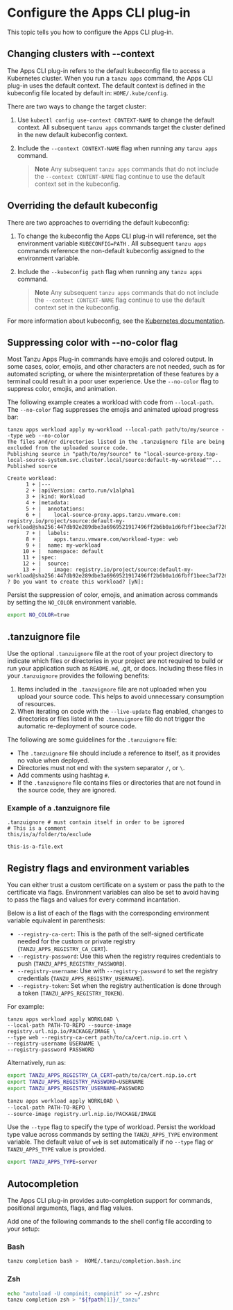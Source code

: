 # Configure the Apps CLI plug-in

This topic tells you how to configure the Apps CLI plug-in.

## <a id='changing-clusters'></a>Changing clusters with --context

The Apps CLI plug-in refers to the default kubeconfig file to access a Kubernetes cluster.
When you run a `tanzu apps` command, the Apps CLI plug-in uses the default context.
The default context is defined in the kubeconfig file located by default in: `HOME/.kube/config`.

There are two ways to change the target cluster:

1. Use `kubectl config use-context CONTEXT-NAME` to change the default context. All subsequent
  `tanzu apps` commands target the cluster defined in the new default kubeconfig context.

2. Include the `--context CONTEXT-NAME` flag when running any `tanzu apps` command.

   >**Note** Any subsequent `tanzu apps` commands that do not include the `--context CONTENT-NAME`
     flag continue to use the default context set in the kubeconfig.

## <a id='override-kubeconfig'></a>Overriding the default kubeconfig

There are two approaches to overriding the default kubeconfig:

1. To change the kubeconfig the Apps CLI plug-in will
   reference, set the environment variable `KUBECONFIG=PATH` . All subsequent `tanzu apps` commands
   reference the non-default kubeconfig assigned to the environment variable.

2. Include the  `--kubeconfig path` flag when running any `tanzu apps` command.

   >**Note** Any subsequent `tanzu apps` commands that do not include the `--context CONTEXT-NAME` flag
   continue to use the default context set in the kubeconfig.

For more information about kubeconfig, see the
[Kubernetes documentation](https://kubernetes.io/docs/tasks/access-application-cluster/configure-access-multiple-clusters/).

## Suppressing color with --no-color flag

Most Tanzu Apps Plug-in commands have emojis and colored output. In some cases, color, emojis,
and other characters are not needed, such as for automated scripting, or where the misinterpretation
of these features by a terminal could result in a poor user experience. Use the `--no-color` flag
to suppress color, emojis, and animation.

The following example creates a workload with code from `--local-path`. The `--no-color`
flag suppresses the emojis and animated upload progress bar:

```console
tanzu apps workload apply my-workload --local-path path/to/my/source --type web --no-color
The files and/or directories listed in the .tanzuignore file are being excluded from the uploaded source code.
Publishing source in "path/to/my/source" to "local-source-proxy.tap-local-source-system.svc.cluster.local/source:default-my-workload""...
Published source

Create workload:
      1 + |---
      2 + |apiVersion: carto.run/v1alpha1
      3 + |kind: Workload
      4 + |metadata:
      5 + |  annotations:
      6 + |    local-source-proxy.apps.tanzu.vmware.com: registry.io/project/source:default-my-workload@sha256:447db92e289dbe3a6969521917496ff2b6b0a1d6fbff1beec3af726430ce8493
      7 + |  labels:
      8 + |    apps.tanzu.vmware.com/workload-type: web
      9 + |  name: my-workload
     10 + |  namespace: default
     11 + |spec:
     12 + |  source:
     13 + |    image: registry.io/project/source:default-my-workload@sha256:447db92e289dbe3a6969521917496ff2b6b0a1d6fbff1beec3af726430ce8493
? Do you want to create this workload? [yN]:
```

Persist the suppression of color, emojis, and animation across commands by setting the
`NO_COLOR` environment variable.

```bash
export NO_COLOR=true
```

## .tanzuignore file

Use the optional `.tanzuignore` file at the root of your project directory to indicate which
files or directories in your project are not required to build or run your application such as
`README.md`, .git, or docs. Including these files in your .`tanzuignore` provides the following
benefits:

1. Items included in the `.tanzuignore` file are not uploaded when you upload your source code. This
helps to avoid unnecessary consumption of resources.
2. When iterating on code with the `--live-update` flag enabled, changes to directories or files listed
  in the `.tanzuignore` file do not trigger the automatic re-deployment of source code.

The following are some guidelines for the `.tanzuignore` file:

- The `.tanzuignore` file should include a reference to itself, as it provides no value when deployed.
- Directories must not end with the system separator `/`, or `\`.
- Add comments using hashtag `#`.
- If the `.tanzuignore` file contains files or directories that are not found in the source code,
  they are ignored.

### Example of a .tanzuignore file

```console
.tanzuignore # must contain itself in order to be ignored
# This is a comment
this/is/a/folder/to/exclude

this-is-a-file.ext
```

## <a id='registry-flags-env-vars'></a> Registry flags and environment variables

You can either trust a custom certificate on a system or pass the path to the certificate via
flags. Environment variables can also be set to avoid having to pass the flags and values for every
command incantation.

Below is a list of each of the flags with the corresponding environment variable equivalent in parenthesis:

- `--registry-ca-cert`: This is the path of the self-signed certificate needed for the custom or 
  private registry (`TANZU_APPS_REGISTRY_CA_CERT`).
- `--registry-password`: Use this when the registry requires credentials to push (`TANZU_APPS_REGISTRY_PASSWORD`).
- `--registry-username`: Use with `--registry-password` to set the registry credentials (`TANZU_APPS_REGISTRY_USERNAME`).
- `--registry-token`: Set when the registry authentication is done through a token (`TANZU_APPS_REGISTRY_TOKEN`).

For example:

```console
tanzu apps workload apply WORKLOAD \
--local-path PATH-TO-REPO --source-image registry.url.nip.io/PACKAGE/IMAGE \
--type web --registry-ca-cert path/to/ca/cert.nip.io.crt \
--registry-username USERNAME \
--registry-password PASSWORD
```

Alternatively, run as:

```bash
export TANZU_APPS_REGISTRY_CA_CERT=path/to/ca/cert.nip.io.crt
export TANZU_APPS_REGISTRY_PASSWORD=USERNAME
export TANZU_APPS_REGISTRY_USERNAME=PASSWORD

tanzu apps workload apply WORKLOAD \
--local-path PATH-TO-REPO \
--source-image registry.url.nip.io/PACKAGE/IMAGE
```

Use the `--type` flag to specify the type of workload. Persist the workload type value
across commands by setting the `TANZU_APPS_TYPE` environment variable. The default 
value of `web` is set automatically if no `--type` flag or `TANZU_APPS_TYPE` value is provided.

```bash
export TANZU_APPS_TYPE=server
```

## <a id='autocompletion'></a>Autocompletion

The Apps CLI plug-in provides auto-completion support for commands,
positional arguments, flags, and flag values.

Add one of the following commands to the shell config file according to your setup:

### <a id='bash'></a>Bash

```bash
tanzu completion bash >  HOME/.tanzu/completion.bash.inc
```

### <a id='zsh'></a>Zsh

```bash
echo "autoload -U compinit; compinit" >> ~/.zshrc
tanzu completion zsh > "${fpath[1]}/_tanzu"
```
